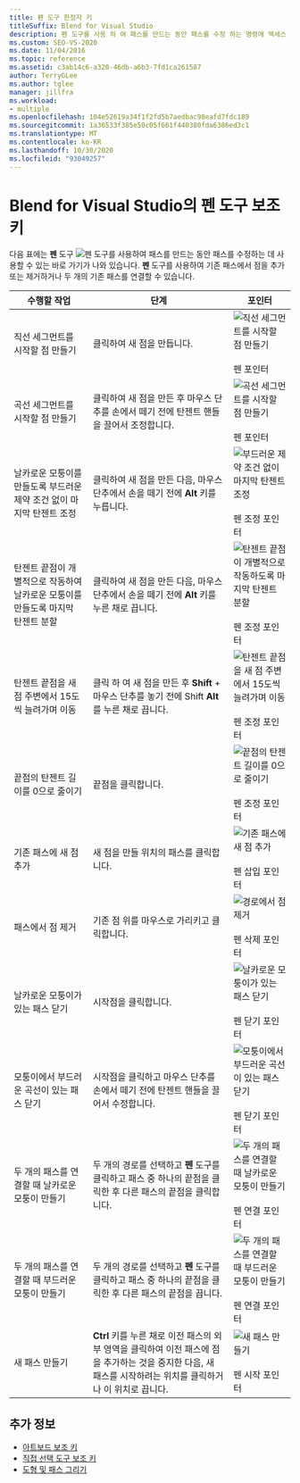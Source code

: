 ```yaml
---
title: 펜 도구 한정자 키
titleSuffix: Blend for Visual Studio
description: 펜 도구를 사용 하 여 패스를 만드는 동안 패스를 수정 하는 명령에 액세스 하는 Blend for Visual Studio의 펜 도구 보조 키에 대해 알아봅니다.
ms.custom: SEO-VS-2020
ms.date: 11/04/2016
ms.topic: reference
ms.assetid: c3ab14c6-a320-46db-a6b3-7fd1ca261587
author: TerryGLee
ms.author: tglee
manager: jillfra
ms.workload:
- multiple
ms.openlocfilehash: 104e52619a34f1f2fd5b7aedbac98eafd7fdc189
ms.sourcegitcommit: 1a36533f385e50c05f661f440380fda6386ed3c1
ms.translationtype: MT
ms.contentlocale: ko-KR
ms.lasthandoff: 10/30/2020
ms.locfileid: "93049257"
---
```

# <a name="pen-tool-modifier-keys-in-blend-for-visual-studio"></a>Blend for Visual Studio의 펜 도구 보조 키

다음 표에는 **펜** 도구 ![펜 도구](../designers/media/d514358f-185a-412f-a55d-36633b25dc8a.png)를 사용하여 패스를 만드는 동안 패스를 수정하는 데 사용할 수 있는 바로 가기가 나와 있습니다. **펜** 도구를 사용하여 기존 패스에서 점을 추가 또는 제거하거나 두 개의 기존 패스를 연결할 수 있습니다.

|수행할 작업|단계|포인터|
| - |-------------|-------------|
|직선 세그먼트를 시작할 점 만들기|클릭하여 새 점을 만듭니다.|![직선 세그먼트를 시작할 점 만들기](../designers/media/0bfb1b71-80ac-4ad4-aed8-40e09f8b7ab8.png)<br /><br /> 펜 포인터|
|곡선 세그먼트를 시작할 점 만들기|클릭하여 새 점을 만든 후 마우스 단추를 손에서 떼기 전에 탄젠트 핸들을 끌어서 조정합니다.|![곡선 세그먼트를 시작할 점 만들기](../designers/media/0bfb1b71-80ac-4ad4-aed8-40e09f8b7ab8.png)<br /><br /> 펜 포인터|
|날카로운 모퉁이를 만들도록 부드러운 제약 조건 없이 마지막 탄젠트 조정|클릭하여 새 점을 만든 다음, 마우스 단추에서 손을 떼기 전에 **Alt** 키를 누릅니다.|![부드러운 제약 조건 없이 마지막 탄젠트 조정](../designers/media/317e5475-b70c-489f-9477-110a98639ade.png)<br /><br /> 펜 조정 포인터|
|탄젠트 끝점이 개별적으로 작동하여 날카로운 모퉁이를 만들도록 마지막 탄젠트 분할|클릭하여 새 점을 만든 다음, 마우스 단추에서 손을 떼기 전에 **Alt** 키를 누른 채로 끕니다.|![탄젠트 끝점이 개별적으로 작동하도록 마지막 탄젠트 분할](../designers/media/317e5475-b70c-489f-9477-110a98639ade.png)<br /><br /> 펜 조정 포인터|
|탄젠트 끝점을 새 점 주변에서 15도씩 늘려가며 이동|클릭 하 여 새 점을 만든 후 **Shift** + 마우스 단추를 놓기 전에 Shift **Alt** 를 누른 채로 끕니다.|![탄젠트 끝점을 새 점 주변에서 15도씩 늘려가며 이동](../designers/media/317e5475-b70c-489f-9477-110a98639ade.png)<br /><br /> 펜 조정 포인터|
|끝점의 탄젠트 길이를 0으로 줄이기|끝점을 클릭합니다.|![끝점의 탄젠트 길이를 0으로 줄이기](../designers/media/317e5475-b70c-489f-9477-110a98639ade.png)<br /><br /> 펜 조정 포인터|
|기존 패스에 새 점 추가|새 점을 만들 위치의 패스를 클릭합니다.|![기존 패스에 새 점 추가](../designers/media/b004ad5a-33a4-46ae-81c0-20be0d819332.png)<br /><br /> 펜 삽입 포인터|
|패스에서 점 제거|기존 점 위를 마우스로 가리키고 클릭합니다.|![경로에서 점 제거](../designers/media/08a64b78-f3df-4730-8169-c56b5631b071.png)<br /><br /> 펜 삭제 포인터|
|날카로운 모퉁이가 있는 패스 닫기|시작점을 클릭합니다.|![날카로운 모퉁이가 있는 패스 닫기](../designers/media/a12fd3b4-a553-4762-b01c-c35efa594362.png)<br /><br /> 펜 닫기 포인터|
|모퉁이에서 부드러운 곡선이 있는 패스 닫기|시작점을 클릭하고 마우스 단추를 손에서 떼기 전에 탄젠트 핸들을 끌어서 수정합니다.|![모퉁이에서 부드러운 곡선이 있는 패스 닫기](../designers/media/a12fd3b4-a553-4762-b01c-c35efa594362.png)<br /><br /> 펜 닫기 포인터|
|두 개의 패스를 연결할 때 날카로운 모퉁이 만들기|두 개의 경로를 선택하고 **펜** 도구를 클릭하고 패스 중 하나의 끝점을 클릭한 후 다른 패스의 끝점을 클릭합니다.|![두 개의 패스를 연결할 때 날카로운 모퉁이 만들기](../designers/media/bd12dfa4-112e-4f37-9765-3479e6b69894.png)<br /><br /> 펜 연결 포인터|
|두 개의 패스를 연결할 때 부드러운 모퉁이 만들기|두 개의 경로를 선택하고 **펜** 도구를 클릭하고 패스 중 하나의 끝점을 클릭한 후 다른 패스의 끝점을 끕니다.|![두 개의 패스를 연결할 때 부드러운 모퉁이 만들기](../designers/media/bd12dfa4-112e-4f37-9765-3479e6b69894.png)<br /><br /> 펜 연결 포인터|
|새 패스 만들기|**Ctrl** 키를 누른 채로 이전 패스의 외부 영역을 클릭하여 이전 패스에 점을 추가하는 것을 중지한 다음, 새 패스를 시작하려는 위치를 클릭하거나 이 위치로 끕니다.|![새 패스 만들기](../designers/media/69758176-5f53-465b-808c-f13fd1a0b3f2.png)<br /><br /> 펜 시작 포인터|

## <a name="see-also"></a>추가 정보

- [아트보드 보조 키](artboard-modifier-keys-in-blend.md)
- [직접 선택 도구 보조 키](direct-selection-tool-modifier-keys-in-blend.md)
- [도형 및 패스 그리기](draw-shapes-and-paths.md)